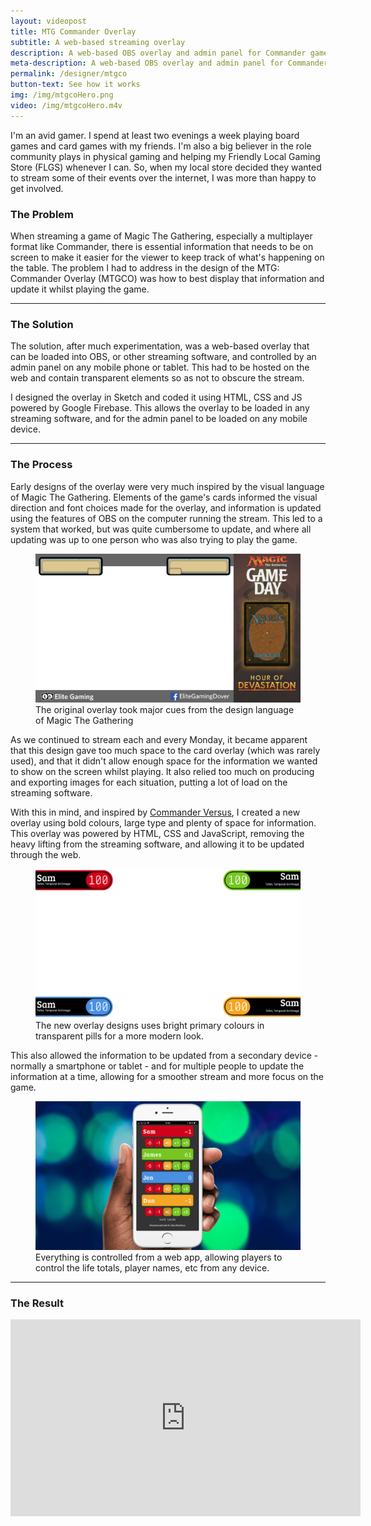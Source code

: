 ```yaml
---
layout: videopost
title: MTG Commander Overlay
subtitle: A web-based streaming overlay
description: A web-based OBS overlay and admin panel for Commander games of the popular Magic The Gathering card game.
meta-description: A web-based OBS overlay and admin panel for Commander games of the popular Magic The Gathering card game.
permalink: /designer/mtgco
button-text: See how it works
img: /img/mtgcoHero.png
video: /img/mtgcoHero.m4v
---
```


I'm an avid gamer. I spend at least two evenings a week playing board games and card games with my friends. I'm also a big believer in the role community plays in physical gaming and helping my Friendly Local Gaming Store (FLGS) whenever I can. So, when my local store decided they wanted to stream some of their events over the internet, I was more than happy to get involved.

### The Problem

When streaming a game of Magic The Gathering, especially a multiplayer format like Commander, there is essential information that needs to be on screen to make it easier for the viewer to keep track of what's happening on the table. The problem I had to address in the design of the MTG: Commander Overlay (MTGCO) was how to best display that information and update it whilst playing the game.

---

### The Solution

The solution, after much experimentation, was a web-based overlay that can be loaded into OBS, or other streaming software, and controlled by an admin panel on any mobile phone or tablet. This had to be hosted on the web and contain transparent elements so as not to obscure the stream.

I designed the overlay in Sketch and coded it using HTML, CSS and JS powered by Google Firebase. This allows the overlay to be loaded in any streaming software, and for the admin panel to be loaded on any mobile device.

---

### The Process

Early designs of the overlay were very much inspired by the visual language of Magic The Gathering. Elements of the game's cards informed the visual direction and font choices made for the overlay, and information is updated using the features of OBS on the computer running the stream. This led to a system that worked, but was quite cumbersome to update, and where all updating was up to one person who was also trying to play the game.

<figure class="figure d-block text-center">
  <img src="/img/mtgco/gameDayOverlay.png" class="figure-img img-fluid rounded" alt="Original overlay graphics inspired by the art direction of Magic The Gathering.">
  <figcaption class="figure-caption text-center">The original overlay took major cues from the design language of Magic The Gathering</figcaption>
</figure>

As we continued to stream each and every Monday, it became apparent that this design gave too much space to the card overlay (which was rarely used), and that it didn't allow enough space for the information we wanted to show on the screen whilst playing. It also relied too much on producing and exporting images for each situation, putting a lot of load on the streaming software.

With this in mind, and inspired by [Commander Versus](https://www.youtube.com/playlist?list=PL5d1KNNFArSNNRrpJjhf1WrwwuZqUcg0K), I created a new overlay using bold colours, large type and plenty of space for information. This overlay was powered by HTML, CSS and JavaScript, removing the heavy lifting from the streaming software, and allowing it to be updated through the web.

<figure class="figure d-block text-center">
  <img src="/img/mtgco/newOverlay.png" class="figure-img img-fluid rounded" alt="New overlay using bright primary colours in black pills.">
  <figcaption class="figure-caption text-center">The new overlay designs uses bright primary colours in transparent pills for a more modern look.</figcaption>
</figure>

This also allowed the information to be updated from a secondary device - normally a smartphone or tablet - and for multiple people to update the information at a time, allowing for a smoother stream and more focus on the game.

<figure class="figure d-block text-center">
  <img src="/img/mtgco/mtgcoAdmin.png" class="figure-img img-fluid rounded" alt="Image of the Admin Web App running as it would on an iPhone">
  <figcaption class="figure-caption text-center">Everything is controlled from a web app, allowing players to control the life totals, player names, etc from any device.</figcaption>
</figure>

---

### The Result

<div class="videoWrapper">
  <iframe width="560" height="315" src="https://www.youtube-nocookie.com/embed/WuZIFZV4K90?rel=0" frameborder="0" allow="autoplay; encrypted-media" allowfullscreen></iframe>
</div>
